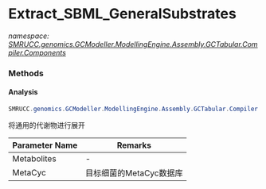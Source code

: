 ﻿# Extract_SBML_GeneralSubstrates
_namespace: [SMRUCC.genomics.GCModeller.ModellingEngine.Assembly.GCTabular.Compiler.Components](./index.md)_





### Methods

#### Analysis
```csharp
SMRUCC.genomics.GCModeller.ModellingEngine.Assembly.GCTabular.Compiler.Components.Extract_SBML_GeneralSubstrates.Analysis(Microsoft.VisualBasic.Dictionary{SMRUCC.genomics.GCModeller.ModellingEngine.Assembly.GCTabular.FileStream.Metabolite}@,SMRUCC.genomics.Assembly.MetaCyc.File.FileSystem.DatabaseLoadder,SMRUCC.genomics.GCModeller.ModellingEngine.Assembly.GCTabular.FileStream.IO.XmlresxLoader,Microsoft.VisualBasic.Logging.LogFile)
```
将通用的代谢物进行展开

|Parameter Name|Remarks|
|--------------|-------|
|Metabolites|-|
|MetaCyc|目标细菌的MetaCyc数据库|



